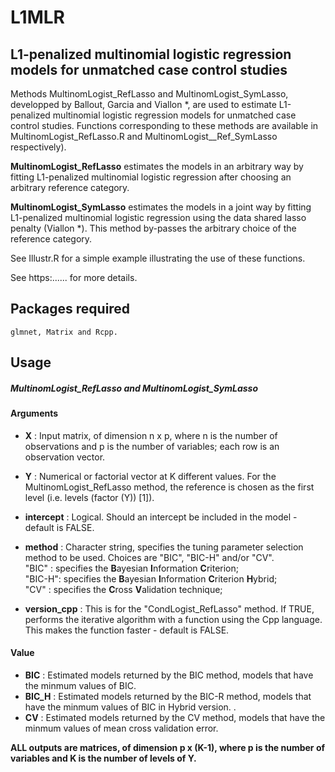 # L1MLR
## L1-penalized multinomial logistic regression models for unmatched case control studies

Methods MultinomLogist_RefLasso and MultinomLogist_SymLasso, developped by Ballout, Garcia and Viallon *, are used to estimate L1-penalized multinomial logistic regression models for unmatched case control studies. Functions corresponding to these methods are available in MultinomLogist_RefLasso.R and MultinomLogist__Ref_SymLasso respectively).

**MultinomLogist_RefLasso** estimates the models in an arbitrary way by fitting L1-penalized multinomial logistic regression after choosing an arbitrary reference category.

**MultinomLogist_SymLasso** estimates the models in a joint way by fitting L1-penalized multinomial logistic regression using the data shared lasso penalty (Viallon *). This method by-passes the arbitrary choice of the reference category.

See Illustr.R for a simple example illustrating the use of these functions.

See https:...... for more details.
## Packages required 


```
glmnet, Matrix and Rcpp.
```



## Usage
##### MultinomLogist_RefLasso and MultinomLogist_SymLasso
#### Arguments
* **X**        : Input matrix, of dimension n x p, where n is the number of observations and p is the number of variables; each row is an observation vector.  
* **Y**        : Numerical or factorial vector at K different values. For the MultinomLogist_RefLasso method, the reference is chosen as the first level (i.e. levels (factor (Y)) [1]).
* **intercept**    : Logical. Should an intercept be included in the model - default is FALSE.  
* **method**        : Character string, specifies the tuning parameter selection method to be used. Choices are "BIC", "BIC-H" and/or "CV".  
"BIC" :  specifies the **B**ayesian **I**nformation **C**riterion;  
"BIC-H":  specifies the **B**ayesian **I**nformation **C**riterion **H**ybrid;  
"CV"  :  specifies the **C**ross **V**alidation technique;  

* **version_cpp**      : This is for the "CondLogist_RefLasso" method. If TRUE, performs the iterative algorithm with a function using the Cpp language. This makes the function faster - default is FALSE.

#### Value
* **BIC**         : Estimated models returned by the BIC method, models that have the minmum values of BIC.    
* **BIC_H**       : Estimated models returned by the BIC-R method, models that have the minmum values of BIC in Hybrid version.  .   
* **CV**       : Estimated models returned by the CV method, models that have the minmum values of mean cross validation error.   
   
**ALL outputs are matrices, of dimension p x (K-1), where p is the number of variables and K is the number of levels of Y.**  
